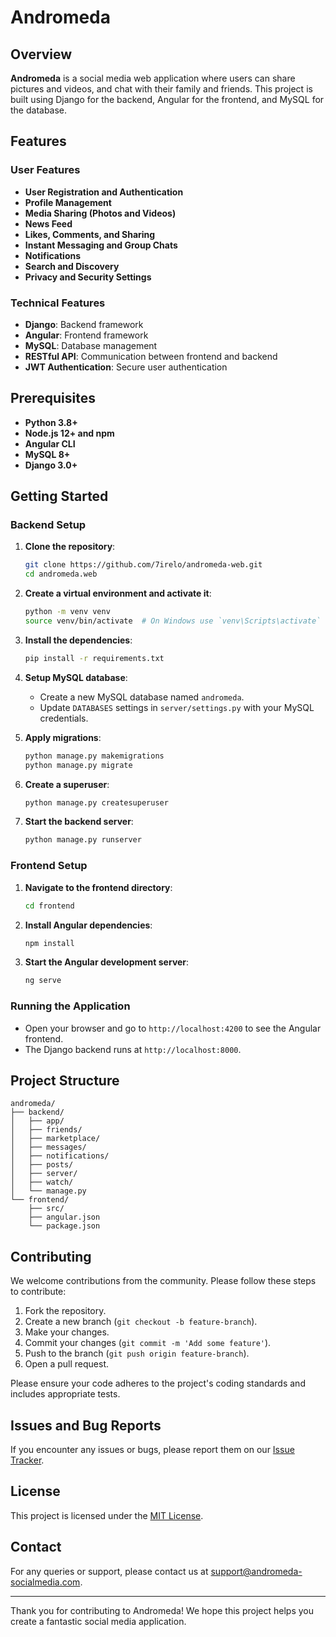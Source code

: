 # Andromeda

## Overview

**Andromeda** is a social media web application where users can share pictures and videos, and chat with their family and friends. This project is built using Django for the backend, Angular for the frontend, and MySQL for the database.

## Features

### User Features
- **User Registration and Authentication**
- **Profile Management**
- **Media Sharing (Photos and Videos)**
- **News Feed**
- **Likes, Comments, and Sharing**
- **Instant Messaging and Group Chats**
- **Notifications**
- **Search and Discovery**
- **Privacy and Security Settings**

### Technical Features
- **Django**: Backend framework
- **Angular**: Frontend framework
- **MySQL**: Database management
- **RESTful API**: Communication between frontend and backend
- **JWT Authentication**: Secure user authentication

## Prerequisites

- **Python 3.8+**
- **Node.js 12+ and npm**
- **Angular CLI**
- **MySQL 8+**
- **Django 3.0+**

## Getting Started

### Backend Setup

1. **Clone the repository**:
    ```bash
    git clone https://github.com/7irelo/andromeda-web.git
    cd andromeda.web
    ```

2. **Create a virtual environment and activate it**:
    ```bash
    python -m venv venv
    source venv/bin/activate  # On Windows use `venv\Scripts\activate`
    ```

3. **Install the dependencies**:
    ```bash
    pip install -r requirements.txt
    ```

4. **Setup MySQL database**:
    - Create a new MySQL database named `andromeda`.
    - Update `DATABASES` settings in `server/settings.py` with your MySQL credentials.

5. **Apply migrations**:
    ```bash
    python manage.py makemigrations
    python manage.py migrate
    ```

6. **Create a superuser**:
    ```bash
    python manage.py createsuperuser
    ```

7. **Start the backend server**:
    ```bash
    python manage.py runserver
    ```

### Frontend Setup

1. **Navigate to the frontend directory**:
    ```bash
    cd frontend
    ```

2. **Install Angular dependencies**:
    ```bash
    npm install
    ```

3. **Start the Angular development server**:
    ```bash
    ng serve
    ```

### Running the Application

- Open your browser and go to `http://localhost:4200` to see the Angular frontend.
- The Django backend runs at `http://localhost:8000`.

## Project Structure

```
andromeda/
├── backend/
│   ├── app/
│   ├── friends/
│   ├── marketplace/
│   ├── messages/
│   ├── notifications/
│   ├── posts/
│   ├── server/
│   ├── watch/
│   └── manage.py
└── frontend/
    ├── src/
    ├── angular.json
    └── package.json
```

## Contributing

We welcome contributions from the community. Please follow these steps to contribute:

1. Fork the repository.
2. Create a new branch (`git checkout -b feature-branch`).
3. Make your changes.
4. Commit your changes (`git commit -m 'Add some feature'`).
5. Push to the branch (`git push origin feature-branch`).
6. Open a pull request.

Please ensure your code adheres to the project's coding standards and includes appropriate tests.

## Issues and Bug Reports

If you encounter any issues or bugs, please report them on our [Issue Tracker](https://github.com/7irelo/andromeda.web/issues).

## License

This project is licensed under the [MIT License](LICENSE).

## Contact

For any queries or support, please contact us at support@andromeda-socialmedia.com.

---

Thank you for contributing to Andromeda! We hope this project helps you create a fantastic social media application.
